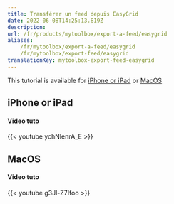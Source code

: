 ```yaml
---
title: Transférer un feed depuis EasyGrid
date: 2022-06-08T14:25:13.819Z
description:
url: /fr/products/mytoolbox/export-a-feed/easygrid
aliases:
    /fr/mytoolbox/export-a-feed/easygrid
    /fr/mytoolbox/export-feed/easygrid
translationKey: mytoolbox-export-feed-easygrid
---
```


This tutorial is available for [iPhone or iPad](#iphone-or-ipad) or [MacOS](#macos)

## iPhone or iPad

#### Video tuto

{{< youtube ychNlenrA_E >}}

## MacOS

#### Video tuto

{{< youtube g3Jl-Z7Ifoo >}}
